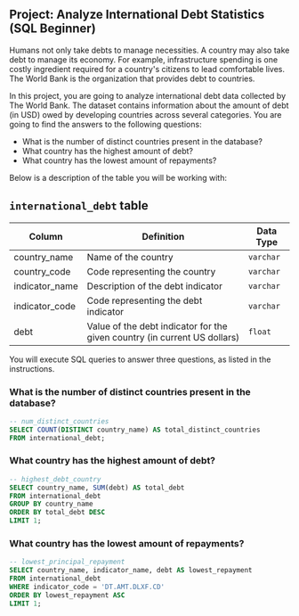## Project: Analyze International Debt Statistics (SQL Beginner)

Humans not only take debts to manage necessities. A country may also take debt to manage its economy. For example, infrastructure spending is one costly ingredient required for a country's citizens to lead comfortable lives. The World Bank is the organization that provides debt to countries.

In this project, you are going to analyze international debt data collected by The World Bank. The dataset contains information about the amount of debt (in USD) owed by developing countries across several categories. You are going to find the answers to the following questions:

- What is the number of distinct countries present in the database?
- What country has the highest amount of debt?
- What country has the lowest amount of repayments?

Below is a description of the table you will be working with:

## `international_debt` table

| Column | Definition | Data Type |
| --- | --- | --- |
| country_name | Name of the country | `varchar` |
| country_code | Code representing the country | `varchar` |
| indicator_name | Description of the debt indicator | `varchar` |
| indicator_code | Code representing the debt indicator | `varchar` |
| debt | Value of the debt indicator for the given country (in current US dollars) | `float` |

You will execute SQL queries to answer three questions, as listed in the instructions.

### What is the number of distinct countries present in the database?
```sql
-- num_distinct_countries 
SELECT COUNT(DISTINCT country_name) AS total_distinct_countries
FROM international_debt;
```

### What country has the highest amount of debt?
```sql
-- highest_debt_country 
SELECT country_name, SUM(debt) AS total_debt
FROM international_debt
GROUP BY country_name
ORDER BY total_debt DESC
LIMIT 1;
```

### What country has the lowest amount of repayments?
```sql
-- lowest_principal_repayment 
SELECT country_name, indicator_name, debt AS lowest_repayment
FROM international_debt
WHERE indicator_code = 'DT.AMT.DLXF.CD'
ORDER BY lowest_repayment ASC
LIMIT 1;
```
